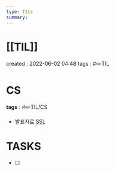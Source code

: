 ```yaml
---
type: TILs
summary: 
---
```


# [[TIL]]
created : 2022-06-02 04:48
tags : #✏️TIL

# CS
**tags** : #✏️TIL/CS 
- 발표자료 [SSL](https://github.com/minicks/cs_pulzo/blob/main/%EB%84%A4%ED%8A%B8%EC%9B%8C%ED%81%AC/SSL.md)

# TASKS
- [ ] 
